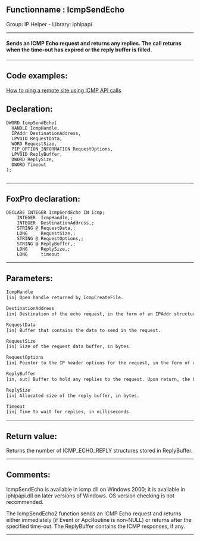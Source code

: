 <link rel="stylesheet" type="text/css" href="../../css/win32api.css">  
<link rel="stylesheet" href="https://cdnjs.cloudflare.com/ajax/libs/font-awesome/4.7.0/css/font-awesome.min.css">

## Functionname : IcmpSendEcho
Group: IP Helper - Library: iphlpapi    
***  


#### Sends an ICMP Echo request and returns any replies. The call returns when the time-out has expired or the reply buffer is filled.
***  


## Code examples:
[How to ping a remote site using ICMP API calls](../../samples/sample_486.md)  

## Declaration:
```foxpro  
DWORD IcmpSendEcho(
  HANDLE IcmpHandle,
  IPAddr DestinationAddress,
  LPVOID RequestData,
  WORD RequestSize,
  PIP_OPTION_INFORMATION RequestOptions,
  LPVOID ReplyBuffer,
  DWORD ReplySize,
  DWORD Timeout
);
  
```  
***  


## FoxPro declaration:
```foxpro  
DECLARE INTEGER IcmpSendEcho IN icmp;
	INTEGER  IcmpHandle,;
	INTEGER  DestinationAddress,;
	STRING @ RequestData,;
	LONG     RequestSize,;
	STRING @ RequestOptions,;
	STRING @ ReplyBuffer,;
	LONG     ReplySize,;
	LONG     timeout  
```  
***  


## Parameters:
```txt  
IcmpHandle
[in] Open handle returned by IcmpCreateFile.

DestinationAddress
[in] Destination of the echo request, in the form of an IPAddr structure.

RequestData
[in] Buffer that contains the data to send in the request.

RequestSize
[in] Size of the request data buffer, in bytes.

RequestOptions
[in] Pointer to the IP header options for the request, in the form of an IP_OPTION_INFORMATION structure. May be NULL.

ReplyBuffer
[in, out] Buffer to hold any replies to the request. Upon return, the buffer contains an array of ICMP_ECHO_REPLY structures followed by the options and data for the replies.

ReplySize
[in] Allocated size of the reply buffer, in bytes.

Timeout
[in] Time to wait for replies, in milliseconds.  
```  
***  


## Return value:
Returns the number of ICMP_ECHO_REPLY structures stored in ReplyBuffer.  
***  


## Comments:
IcmpSendEcho is available in icmp.dll on Windows 2000; it is available in iphlpapi.dll on later versions of Windows. OS version checking is not recommended.   
  
The IcmpSendEcho2 function sends an ICMP Echo request and returns either immediately (if Event or ApcRoutine is non-NULL) or returns after the specified time-out. The ReplyBuffer contains the ICMP responses, if any.  
  
***  

